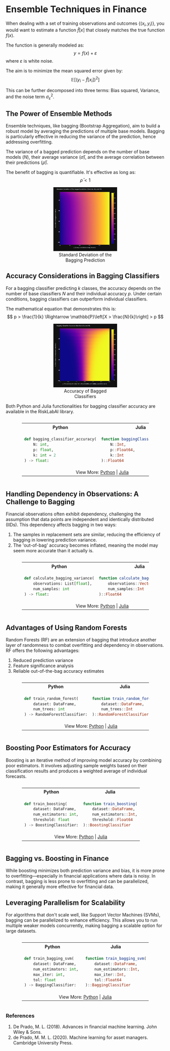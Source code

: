 # Ensemble Techniques in Finance

When dealing with a set of training observations and outcomes $\{(x_i, y_i)\}$, you would want to estimate a function $\hat{f}[x]$ that closely matches the true function $f(x)$.

The function is generally modeled as:
$$
y = f(x) + \varepsilon
$$
where $\varepsilon$ is white noise.

The aim is to minimize the mean squared error given by:
$$
\mathbb{E}[(y_i - \hat{f}[x_i])^2]
$$

This can be further decomposed into three terms: Bias squared, Variance, and the noise term $\sigma_{\varepsilon}^2$.

## The Power of Ensemble Methods

Ensemble techniques, like bagging (Bootstrap Aggregation), aim to build a robust model by averaging the predictions of multiple base models. Bagging is particularly effective in reducing the variance of the prediction, hence addressing overfitting.

The variance of a bagged prediction depends on the number of base models $(N)$, their average variance $(\bar{\sigma})$, and the average correlation between their predictions $(\bar{\rho})$.

The benefit of bagging is quantifiable. It's effective as long as:
$$
\bar{\rho} < 1
$$

<center><figure style="width: 40%; text-align: center;">
  <img src="Figs/Standard Deviation of the bagged prediction.png" alt="Standard Deviation of the bagged prediction">
  <figcaption>Standard Deviation of the Bagging Prediction</figcaption>
</figure></center>

## Accuracy Considerations in Bagging Classifiers

For a bagging classifier predicting $k$ classes, the accuracy depends on the number of base classifiers $N$ and their individual accuracy $p$. Under certain conditions, bagging classifiers can outperform individual classifiers.

The mathematical equation that demonstrates this is:
$$
p > \frac{1}{k} \Rightarrow \mathbb{P}\left[X > \frac{N}{k}\right] > p
$$

<center><figure style="width: 40%; text-align: center;">
  <img src="Figs/Bagging Classifier Accuracy (function of p and N).png" alt="Accuracy of Bagged Classifiers">
  <figcaption>Accuracy of Bagged Classifiers</figcaption>
</figure></center>

Both Python and Julia functionalities for bagging classifier accuracy are available in the RiskLabAI library.

<div style="display: flex; justify-content: center;"><table style="width:80%"><tr><th style="width:50%; text-align: center">Python</th><th style="width:50%; text-align: center">Julia</th></tr><tr><td style="border: 1px solid transparent">

```python
def bagging_classifier_accuracy(
    N: int,
    p: float,
    k: int = 2
) -> float:
```
</td><td style="border: 1px solid transparent">

```julia
function baggingClassifierAccuracy(
    N::Int, 
    p::Float64, 
    k::Int
)::Float64
```

</td></tr><tr><td colspan="2" style="text-align: center">View More: <a href="https://www.github.com/risklabai/RiskLabAI.py">Python</a> | <a href="https://www.github.com/risklabai/RiskLabAI.jl">Julia</a></td></tr></table></div>


## Handling Dependency in Observations: A Challenge to Bagging

Financial observations often exhibit dependency, challenging the assumption that data points are independent and identically distributed (IIDs). This dependency affects bagging in two ways:

1. The samples in replacement sets are similar, reducing the efficiency of bagging in lowering prediction variance.
2. The 'out-of-bag' accuracy becomes inflated, meaning the model may seem more accurate than it actually is.

<div style="display: flex; justify-content: center;"><table style="width:80%"><tr><th style="width:50%; text-align: center">Python</th><th style="width:50%; text-align: center">Julia</th></tr><tr><td style="border: 1px solid transparent">

  ```python
  def calculate_bagging_variance(
      observations: List[float],
      num_samples: int
  ) -> float:
  ```
</td><td style="border: 1px solid transparent">

  ```julia
  function calculate_bagging_variance(
      observations::Vector{Float64},
      num_samples::Int
  )::Float64
  ```
</td></tr><tr><td colspan="2" style="text-align: center">View More: <a href="https://www.github.com/risklabai/RiskLabAI.py">Python</a> | <a href="https://www.github.com/risklabai/RiskLabAI.jl">Julia</a></td></tr></table></div>

## Advantages of Using Random Forests

Random Forests (RF) are an extension of bagging that introduce another layer of randomness to combat overfitting and dependency in observations. RF offers the following advantages:

1. Reduced prediction variance
2. Feature significance analysis
3. Reliable out-of-the-bag accuracy estimates

<div style="display: flex; justify-content: center;"><table style="width:80%"><tr><th style="width:50%; text-align: center">Python</th><th style="width:50%; text-align: center">Julia</th></tr><tr><td style="border: 1px solid transparent">

  ```python
  def train_random_forest(
      dataset: DataFrame,
      num_trees: int
  ) -> RandomForestClassifier:
  ```
</td><td style="border: 1px solid transparent">

  ```julia
  function train_random_forest(
      dataset::DataFrame,
      num_trees::Int
  )::RandomForestClassifier
  ```
</td></tr><tr><td colspan="2" style="text-align: center">View More: <a href="https://www.github.com/risklabai/RiskLabAI.py">Python</a> | <a href="https://www.github.com/risklabai/RiskLabAI.jl">Julia</a></td></tr></table></div>

## Boosting Poor Estimators for Accuracy

Boosting is an iterative method of improving model accuracy by combining poor estimators. It involves adjusting sample weights based on their classification results and produces a weighted average of individual forecasts.

<div style="display: flex; justify-content: center;"><table style="width:80%"><tr><th style="width:50%; text-align: center">Python</th><th style="width:50%; text-align: center">Julia</th></tr><tr><td style="border: 1px solid transparent">

  ```python
  def train_boosting(
      dataset: DataFrame,
      num_estimators: int,
      threshold: float
  ) -> BoostingClassifier:
  ```
</td><td style="border: 1px solid transparent">

  ```julia
  function train_boosting(
      dataset::DataFrame,
      num_estimators::Int,
      threshold::Float64
  )::BoostingClassifier
  ```
</td></tr><tr><td colspan="2" style="text-align: center">View More: <a href="https://www.github.com/risklabai/RiskLabAI.py">Python</a> | <a href="https://www.github.com/risklabai/RiskLabAI.jl">Julia</a></td></tr></table></div>

## Bagging vs. Boosting in Finance

While boosting minimizes both prediction variance and bias, it is more prone to overfitting—especially in financial applications where data is noisy. In contrast, bagging is less prone to overfitting and can be parallelized, making it generally more effective for financial data.

## Leveraging Parallelism for Scalability

For algorithms that don't scale well, like Support Vector Machines (SVMs), bagging can be parallelized to enhance efficiency. This allows you to run multiple weaker models concurrently, making bagging a scalable option for large datasets.

<div style="display: flex; justify-content: center;"><table style="width:80%"><tr><th style="width:50%; text-align: center">Python</th><th style="width:50%; text-align: center">Julia</th></tr><tr><td style="border: 1px solid transparent">

  ```python
  def train_bagging_svm(
      dataset: DataFrame,
      num_estimators: int,
      max_iter: int,
      tol: float
  ) -> BaggingClassifier:
  ```
</td><td style="border: 1px solid transparent">

  ```julia
  function train_bagging_svm(
      dataset::DataFrame,
      num_estimators::Int,
      max_iter::Int,
      tol::Float64
  )::BaggingClassifier
  ```
</td></tr><tr><td colspan="2" style="text-align: center">View More: <a href="https://www.github.com/risklabai/RiskLabAI.py">Python</a> | <a href="https://www.github.com/risklabai/RiskLabAI.jl">Julia</a></td></tr></table></div>

### References

1. De Prado, M. L. (2018). Advances in financial machine learning. John Wiley & Sons.
2. de Prado, M. M. L. (2020). Machine learning for asset managers. Cambridge University Press.
